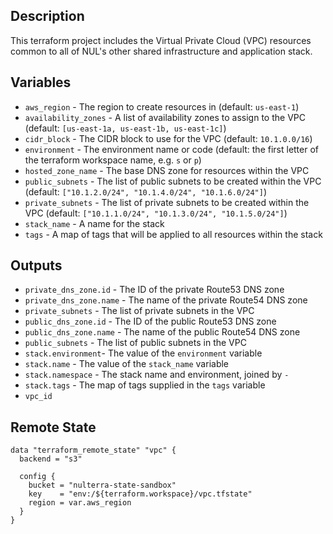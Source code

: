 ## Description

This terraform project includes the Virtual Private Cloud (VPC) resources common to all of NUL's other shared infrastructure and application stack.

## Variables

* `aws_region` - The region to create resources in (default: `us-east-1`) 
* `availability_zones` - A list of availability zones to assign to the VPC (default: `[us-east-1a, us-east-1b, us-east-1c]`)
* `cidr_block` - The CIDR block to use for the VPC (default: `10.1.0.0/16`)
* `environment` - The environment name or code (default: the first letter of the terraform workspace name, e.g. `s` or `p`)
* `hosted_zone_name` - The base DNS zone for resources within the VPC
* `public_subnets` - The list of public subnets to be created within the VPC (default: `["10.1.2.0/24", "10.1.4.0/24", "10.1.6.0/24"]`)
* `private_subnets` - The list of private subnets to be created within the VPC (default: `["10.1.1.0/24", "10.1.3.0/24", "10.1.5.0/24"]`)
* `stack_name` - A name for the stack
* `tags` - A map of tags that will be applied to all resources within the stack

## Outputs

* `private_dns_zone.id` - The ID of the private Route53 DNS zone
* `private_dns_zone.name` - The name of the private Route54 DNS zone
* `private_subnets` - The list of private subnets in the VPC
* `public_dns_zone.id` - The ID of the public Route53 DNS zone
* `public_dns_zone.name` - The name of the public Route54 DNS zone
* `public_subnets` - The list of public subnets in the VPC
* `stack.environment`- The value of the `environment` variable
* `stack.name` - The value of the `stack_name` variable
* `stack.namespace` - The stack name and environment, joined by `-`
* `stack.tags` - The map of tags supplied in the `tags` variable
* `vpc_id`

## Remote State

```
data "terraform_remote_state" "vpc" {
  backend = "s3"

  config {
    bucket = "nulterra-state-sandbox"
    key    = "env:/${terraform.workspace}/vpc.tfstate"
    region = var.aws_region
  }
}
```
